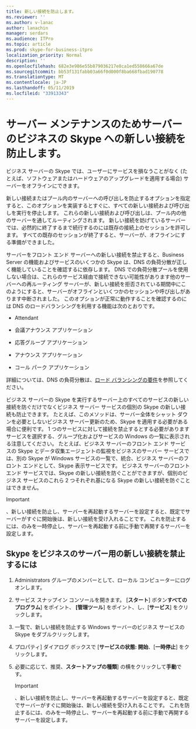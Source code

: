 ```yaml
---
title: 新しい接続を防止します。
ms.reviewer: ''
ms.author: v-lanac
author: lanachin
manager: serdars
ms.audience: ITPro
ms.topic: article
ms.prod: skype-for-business-itpro
localization_priority: Normal
description: ''
ms.openlocfilehash: 682e3e986e55b879036217e8ca1ed558666a67de
ms.sourcegitcommit: bb53f131fabb03a66f0d000f8ba668fbad190778
ms.translationtype: MT
ms.contentlocale: ja-JP
ms.lasthandoff: 05/11/2019
ms.locfileid: "33913343"
---
```

# <a name="preventing-new-connections-to-skype-for-business-server-for-server-maintenance"></a>サーバー メンテナンスのためサーバーのビジネスの Skype への新しい接続を防止します。


ビジネス サーバーの Skype では、ユーザーにサービスを損なうことがなく (たとえば、ソフトウェアまたはハードウェアのアップグレードを適用する場合) サーバーをオフラインにできます。

新しい接続またはプール内のサーバーへの呼び出しを防止するオプションを指定すると、このオプションを実装するとすぐに、すべての新しい接続および呼び出しを実行を停止します。 これらの新しい接続および呼び出しは、プール内の他のサーバーを通してルーティングされます。 新しい接続を妨げているサーバーでは、必然的に終了するまで続行するのには既存の接続上のセッションを許可します。 すべての既存のセッションが終了すると、サーバーが、オフラインにする準備ができました。

サーバーをフロント エンド サーバーへの新しい接続を禁止すると、Business Server の機能およびサービスのいくつかの Skype は、DNS の負荷分散が正しく機能していることを確認するに依存します。 DNS での負荷分散プールを使用しない場合は、これらのサービス経由で接続できない可能性があります他のサーバーへの再ルーティング サーバーが、新しい接続を拒否されている期間中にこのようにすると、サーバーがオフラインといくつかのセッションや呼び出しがあります中断されました。 このオプションが正常に動作することを確認するのには DNS のロードバランシングを利用する機能は次のとおりです。

  - Attendant

  - 会議アナウンス アプリケーション

  - 応答グループ アプリケーション

  - アナウンス アプリケーション

  - コール パーク アプリケーション

詳細については、DNS の負荷分散は、[ロード バランシングの要件](../../plan-your-deployment/network-requirements/load-balancing.md)を参照してください。

ビジネス サーバーの Skype を実行するサーバー上のすべてのサービスの新しい接続を防ぐだけでなくビジネス サーバー サービスの個別の Skype の新しい接続も防止できます。 たとえば、このメソッドは、サーバー全体をシャット ダウンを必要としないビジネス サーバー更新のため、Skype を適用する必要がある場合に便利です。 1 つのサービスに対して接続を禁止するとする必要がありますサービスを選択する、グループ化およびサービスの Windows の一覧に表示される注意してください。 たとえば、ビジネス サーバーのフロント エンド サービスの Skype とデータ収集エージェントの監視をビジネスのサーバー サービスでは、別の Skype が Windows サービスの一覧で、統合、ビジネス サーバーのフロント エンドとして、Skype 表示サービスです。 ビジネス サーバーのフロント エンド サービスでは、Skype の新しい接続を防ぐことができますが、個別のビジネス サービスのこれら 2 つそれぞれ基になる Skype の新しい接続を防ぐことはできません。

> [!IMPORTANT]
> 、新しい接続を防止し、サーバーを再起動するサーバーを設定すると、既定でサーバーがすぐに開始後は、新しい接続を受け入れることです。 これを防止するには、のみを一時停止し、サーバーを再起動する前に手動で再開するサーバーを設定します。

## <a name="to-prevent-new-connections-to-skype-for-business-server"></a>Skype をビジネスのサーバー用の新しい接続を禁止するには

1.  Administrators グループのメンバーとして、ローカル コンピューターにログオンします。

2.  サービス スナップイン コンソールを開きます。 [**スタート**] ボタン**すべてのプログラム**] をポイント、 **[管理ツール**] をポイント、し、[**サービス**] をクリックします。

3.  一覧で、新しい接続を防止する Windows サーバーのビジネス サービスの Skype をダブルクリックします。

4.  プロパティ] ダイアログ ボックスで [**サービスの状態: 開始**、[**一時停止**] をクリックします。

5.  必要に応じて、推奨、**スタートアップの種類**] の横をクリックして**手動**です。
    
    > [!IMPORTANT]
    > 、新しい接続を防止し、サーバーを再起動するサーバーを設定すると、既定でサーバーがすぐに開始後は、新しい接続を受け入れることです。 これを防止するには、のみを一時停止し、サーバーを再起動する前に手動で再開するサーバーを設定します。
